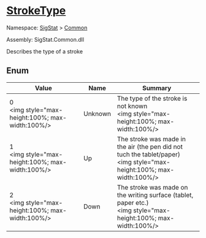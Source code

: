 # [StrokeType](./StrokeType.md)
Namespace: [SigStat]() > [Common](./README.md)

Assembly: SigStat.Common.dll


Describes the type of a stroke

##	Enum

| Value | Name | Summary | 
| --- | --- | --- | 
| 0<div style="pointer-events:none; cursor:default; width=200"><img style="max-height:100%; max-width:100%/></div>| Unknown| The type of the stroke is not known<div style="pointer-events:none; cursor:default; width=200"><img style="max-height:100%; max-width:100%/></div>| <br>
| 1<div style="pointer-events:none; cursor:default; width=200"><img style="max-height:100%; max-width:100%/></div>| Up| The stroke was made in the air (the pen did not tuch the tablet/paper)<div style="pointer-events:none; cursor:default; width=200"><img style="max-height:100%; max-width:100%/></div>| <br>
| 2<div style="pointer-events:none; cursor:default; width=200"><img style="max-height:100%; max-width:100%/></div>| Down| The stroke was made on the writing surface (tablet, paper etc.)<div style="pointer-events:none; cursor:default; width=200"><img style="max-height:100%; max-width:100%/></div>| <br>


